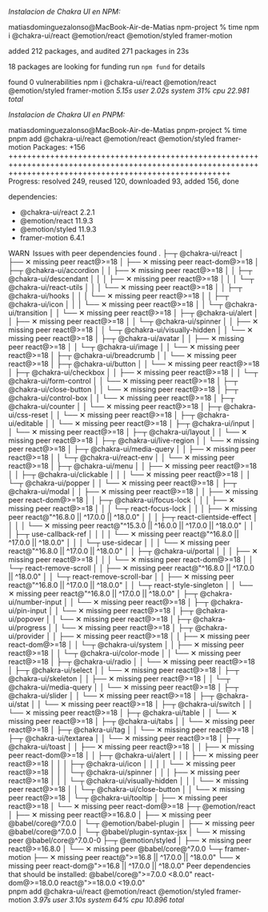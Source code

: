 _*Instalacion de Chakra UI en NPM:*_

matiasdominguezalonso@MacBook-Air-de-Matias npm-project % time npm i @chakra-ui/react @emotion/react @emotion/styled framer-motion

added 212 packages, and audited 271 packages in 23s

18 packages are looking for funding
run `npm fund` for details

found 0 vulnerabilities
npm i @chakra-ui/react @emotion/react @emotion/styled framer-motion _5.15s user 2.02s system 31% cpu 22.981 total_

_*Instalacion de Chakra UI en PNPM:*_

matiasdominguezalonso@MacBook-Air-de-Matias pnpm-project % time pnpm add @chakra-ui/react @emotion/react @emotion/styled framer-motion
Packages: +156
++++++++++++++++++++++++++++++++++++++++++++++++++++++++++++++++++++++++++++++++++++++++++++++++++++++++++++++++++++++++++++++++++++++++++++++++++++++++++++
Progress: resolved 249, reused 120, downloaded 93, added 156, done

dependencies:

- @chakra-ui/react 2.2.1
- @emotion/react 11.9.3
- @emotion/styled 11.9.3
- framer-motion 6.4.1

WARN  Issues with peer dependencies found
.
├─┬ @chakra-ui/react
│ ├── ✕ missing peer react@>=18
│ ├── ✕ missing peer react-dom@>=18
│ ├─┬ @chakra-ui/accordion
│ │ ├── ✕ missing peer react@>=18
│ │ ├─┬ @chakra-ui/descendant
│ │ │ ├── ✕ missing peer react@>=18
│ │ │ └─┬ @chakra-ui/react-utils
│ │ │ └── ✕ missing peer react@>=18
│ │ ├─┬ @chakra-ui/hooks
│ │ │ └── ✕ missing peer react@>=18
│ │ ├─┬ @chakra-ui/icon
│ │ │ └── ✕ missing peer react@>=18
│ │ └─┬ @chakra-ui/transition
│ │ └── ✕ missing peer react@>=18
│ ├─┬ @chakra-ui/alert
│ │ ├── ✕ missing peer react@>=18
│ │ └─┬ @chakra-ui/spinner
│ │ ├── ✕ missing peer react@>=18
│ │ └─┬ @chakra-ui/visually-hidden
│ │ └── ✕ missing peer react@>=18
│ ├─┬ @chakra-ui/avatar
│ │ ├── ✕ missing peer react@>=18
│ │ └─┬ @chakra-ui/image
│ │ └── ✕ missing peer react@>=18
│ ├─┬ @chakra-ui/breadcrumb
│ │ └── ✕ missing peer react@>=18
│ ├─┬ @chakra-ui/button
│ │ └── ✕ missing peer react@>=18
│ ├─┬ @chakra-ui/checkbox
│ │ ├── ✕ missing peer react@>=18
│ │ └─┬ @chakra-ui/form-control
│ │ └── ✕ missing peer react@>=18
│ ├─┬ @chakra-ui/close-button
│ │ └── ✕ missing peer react@>=18
│ ├─┬ @chakra-ui/control-box
│ │ └── ✕ missing peer react@>=18
│ ├─┬ @chakra-ui/counter
│ │ └── ✕ missing peer react@>=18
│ ├─┬ @chakra-ui/css-reset
│ │ └── ✕ missing peer react@>=18
│ ├─┬ @chakra-ui/editable
│ │ └── ✕ missing peer react@>=18
│ ├─┬ @chakra-ui/input
│ │ └── ✕ missing peer react@>=18
│ ├─┬ @chakra-ui/layout
│ │ └── ✕ missing peer react@>=18
│ ├─┬ @chakra-ui/live-region
│ │ └── ✕ missing peer react@>=18
│ ├─┬ @chakra-ui/media-query
│ │ ├── ✕ missing peer react@>=18
│ │ └─┬ @chakra-ui/react-env
│ │ └── ✕ missing peer react@>=18
│ ├─┬ @chakra-ui/menu
│ │ ├── ✕ missing peer react@>=18
│ │ ├─┬ @chakra-ui/clickable
│ │ │ └── ✕ missing peer react@>=18
│ │ └─┬ @chakra-ui/popper
│ │ └── ✕ missing peer react@>=18
│ ├─┬ @chakra-ui/modal
│ │ ├── ✕ missing peer react@>=18
│ │ ├── ✕ missing peer react-dom@>=18
│ │ ├─┬ @chakra-ui/focus-lock
│ │ │ ├── ✕ missing peer react@>=18
│ │ │ └─┬ react-focus-lock
│ │ │ ├── ✕ missing peer react@"^16.8.0 || ^17.0.0 || ^18.0.0"
│ │ │ ├─┬ react-clientside-effect
│ │ │ │ └── ✕ missing peer react@"^15.3.0 || ^16.0.0 || ^17.0.0 || ^18.0.0"
│ │ │ ├─┬ use-callback-ref
│ │ │ │ └── ✕ missing peer react@"^16.8.0 || ^17.0.0 || ^18.0.0"
│ │ │ └─┬ use-sidecar
│ │ │ └── ✕ missing peer react@"^16.8.0 || ^17.0.0 || ^18.0.0"
│ │ ├─┬ @chakra-ui/portal
│ │ │ ├── ✕ missing peer react@>=18
│ │ │ └── ✕ missing peer react-dom@>=18
│ │ └─┬ react-remove-scroll
│ │ ├── ✕ missing peer react@"^16.8.0 || ^17.0.0 || ^18.0.0"
│ │ └─┬ react-remove-scroll-bar
│ │ ├── ✕ missing peer react@"^16.8.0 || ^17.0.0 || ^18.0.0"
│ │ └─┬ react-style-singleton
│ │ └── ✕ missing peer react@"^16.8.0 || ^17.0.0 || ^18.0.0"
│ ├─┬ @chakra-ui/number-input
│ │ └── ✕ missing peer react@>=18
│ ├─┬ @chakra-ui/pin-input
│ │ └── ✕ missing peer react@>=18
│ ├─┬ @chakra-ui/popover
│ │ └── ✕ missing peer react@>=18
│ ├─┬ @chakra-ui/progress
│ │ └── ✕ missing peer react@>=18
│ ├─┬ @chakra-ui/provider
│ │ ├── ✕ missing peer react@>=18
│ │ ├── ✕ missing peer react-dom@>=18
│ │ └─┬ @chakra-ui/system
│ │ ├── ✕ missing peer react@>=18
│ │ └─┬ @chakra-ui/color-mode
│ │ └── ✕ missing peer react@>=18
│ ├─┬ @chakra-ui/radio
│ │ └── ✕ missing peer react@>=18
│ ├─┬ @chakra-ui/select
│ │ └── ✕ missing peer react@>=18
│ ├─┬ @chakra-ui/skeleton
│ │ ├── ✕ missing peer react@>=18
│ │ └─┬ @chakra-ui/media-query
│ │ └── ✕ missing peer react@>=18
│ ├─┬ @chakra-ui/slider
│ │ └── ✕ missing peer react@>=18
│ ├─┬ @chakra-ui/stat
│ │ └── ✕ missing peer react@>=18
│ ├─┬ @chakra-ui/switch
│ │ └── ✕ missing peer react@>=18
│ ├─┬ @chakra-ui/table
│ │ └── ✕ missing peer react@>=18
│ ├─┬ @chakra-ui/tabs
│ │ └── ✕ missing peer react@>=18
│ ├─┬ @chakra-ui/tag
│ │ └── ✕ missing peer react@>=18
│ ├─┬ @chakra-ui/textarea
│ │ └── ✕ missing peer react@>=18
│ ├─┬ @chakra-ui/toast
│ │ ├── ✕ missing peer react@>=18
│ │ ├── ✕ missing peer react-dom@>=18
│ │ ├─┬ @chakra-ui/alert
│ │ │ ├── ✕ missing peer react@>=18
│ │ │ ├─┬ @chakra-ui/icon
│ │ │ │ └── ✕ missing peer react@>=18
│ │ │ └─┬ @chakra-ui/spinner
│ │ │ ├── ✕ missing peer react@>=18
│ │ │ └─┬ @chakra-ui/visually-hidden
│ │ │ └── ✕ missing peer react@>=18
│ │ └─┬ @chakra-ui/close-button
│ │ └── ✕ missing peer react@>=18
│ └─┬ @chakra-ui/tooltip
│ ├── ✕ missing peer react@>=18
│ └── ✕ missing peer react-dom@>=18
├─┬ @emotion/react
│ ├── ✕ missing peer react@>=16.8.0
│ ├── ✕ missing peer @babel/core@^7.0.0
│ └─┬ @emotion/babel-plugin
│ ├── ✕ missing peer @babel/core@^7.0.0
│ └─┬ @babel/plugin-syntax-jsx
│ └── ✕ missing peer @babel/core@^7.0.0-0
├─┬ @emotion/styled
│ ├── ✕ missing peer react@>=16.8.0
│ └── ✕ missing peer @babel/core@^7.0.0
└─┬ framer-motion
├── ✕ missing peer react@">=16.8 || ^17.0.0 || ^18.0.0"
└── ✕ missing peer react-dom@">=16.8 || ^17.0.0 || ^18.0.0"
Peer dependencies that should be installed:
@babel/core@">=7.0.0 <8.0.0" react-dom@>=18.0.0 react@">=18.0.0 <19.0.0"  
pnpm add @chakra-ui/react @emotion/react @emotion/styled framer-motion _3.97s user 3.10s system 64% cpu 10.896 total_
